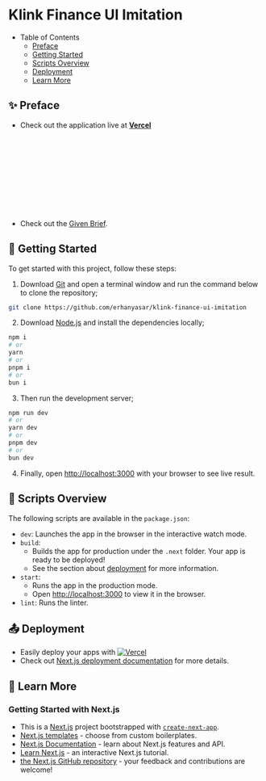 #  Klink Finance UI Imitation

- Table of Contents
  - [Preface](#-preface)
  - [Getting Started](#-getting-started)
  - [Scripts Overview](#-scripts-overview)
  - [Deployment](#-deployment)
  - [Learn More](#-learn-more)

## ✨ Preface

- Check out the application live at [**Vercel**](https://klink-finance-ui-imitation.vercel.app)

<object data="https://klink-finance-ui-imitation.vercel.app/brief.pdf" type="application/pdf" width="700px" height="700px">
  <embed src="https://klink-finance-ui-imitation.vercel.app/brief.pdf">
    <ul>
        <li>Check out the <a href="https://klink-finance-ui-imitation.vercel.app/brief.pdf">Given Brief</a>.</li>
    </ul>
  </embed>
</object>

## 🎯 Getting Started

To get started with this project, follow these steps:

1. Download [Git](https://git-scm.com/downloads) and open a terminal window and run the command below to clone the repository;

```bash
git clone https://github.com/erhanyasar/klink-finance-ui-imitation
```

2. Download [Node.js](https://nodejs.org) and install the dependencies locally;

```bash
npm i
# or
yarn
# or
pnpm i
# or
bun i
```

3. Then run the development server;

```bash
npm run dev
# or
yarn dev
# or
pnpm dev
# or
bun dev
```

4. Finally, open [http://localhost:3000](http://localhost:3000) with your browser to see live result.

## 📃 Scripts Overview

The following scripts are available in the `package.json`:

- `dev`: Launches the app in the browser in the interactive watch mode.
- `build`:
    - Builds the app for production under the `.next` folder. Your app is ready to be deployed!
    - See the section about [deployment](https://nextjs.org/docs/app/building-your-application/deploying) for more information.
- `start`:
    - Runs the app in the production mode.
    - Open [http://localhost:3000](http://localhost:3000) to view it in the browser.
- `lint`: Runs the linter.

## 📤 Deployment

- Easily deploy your apps with [![Vercel](https://vercel.com/button)](https://vercel.com/)
- Check out [Next.js deployment documentation](https://nextjs.org/docs/app/building-your-application/deploying) for more details.

## 🚀 Learn More

### Getting Started with Next.js
- This is a [Next.js](https://nextjs.org) project bootstrapped with [`create-next-app`](https://nextjs.org/docs/app/api-reference/cli/create-next-app).
- [Next.js templates](https://vercel.com/templates/next.js) - choose from custom boilerplates.
- [Next.js Documentation](https://nextjs.org/docs) - learn about Next.js features and API.
- [Learn Next.js](https://nextjs.org/learn) - an interactive Next.js tutorial.
- [the Next.js GitHub repository](https://github.com/vercel/next.js) - your feedback and contributions are welcome!